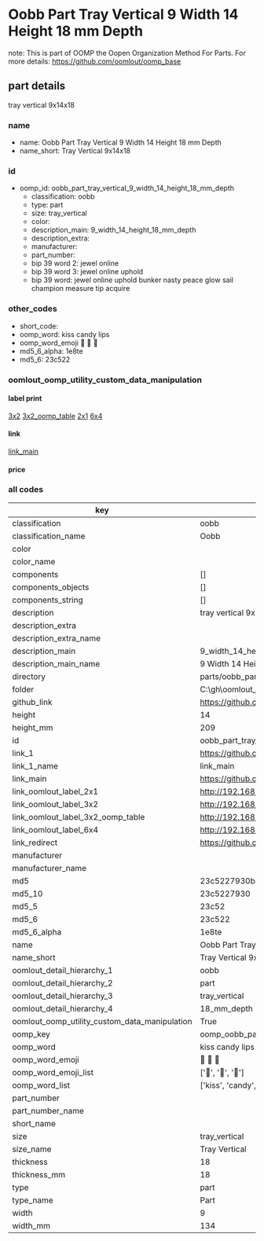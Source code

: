 # Oobb Part Tray Vertical 9 Width 14 Height 18 mm Depth  

note: This is part of OOMP the Oopen Organization Method For Parts. For more details: https://github.com/oomlout/oomp_base

##  part details
  



tray vertical 9x14x18



### name
* name: Oobb Part Tray Vertical 9 Width 14 Height 18 mm Depth
* name_short: Tray Vertical 9x14x18 
### id
* oomp_id: oobb_part_tray_vertical_9_width_14_height_18_mm_depth
  * classification: oobb
  * type: part
  * size: tray_vertical
  * color: 
  * description_main: 9_width_14_height_18_mm_depth
  * description_extra: 
  * manufacturer: 
  * part_number: 
  * bip 39 word 2: jewel online
  * bip 39 word 3: jewel online uphold
  * bip 39 word: jewel online uphold bunker nasty peace glow sail champion measure tip acquire

### other_codes
* short_code: 
* oomp_word: kiss candy lips
* oomp_word_emoji :kiss: :candy: :lips:
* md5_6_alpha: 1e8te
* md5_6: 23c522






### oomlout_oomp_utility_custom_data_manipulation
#### label print
[3x2](http://192.168.1.245:1112/?label=oomp%201e8te)
[3x2_oomp_table](http://192.168.1.108:1112/?label=oomp%201e8te)
[2x1](http://192.168.1.242:1112/?label=oomp%201e8te)
[6x4](http://192.168.1.55:1112/?label=oomp%201e8te)    

#### link

[link_main](https://github.com/oomlout/oomlout_oobb_version_4_generated_parts/tree/main/navigation_oomp/oobb/part/tray_vertical/9_width_14_height_18_mm_depth/part)                              

#### price







### all codes 
| key | value |  
| --- | --- |  
| classification | oobb |  
| classification_name | Oobb |  
| color |  |  
| color_name |  |  
| components | [] |  
| components_objects | [] |  
| components_string | [] |  
| description | tray vertical 9x14x18 |  
| description_extra |  |  
| description_extra_name |  |  
| description_main | 9_width_14_height_18_mm_depth |  
| description_main_name | 9 Width 14 Height 18 mm Depth |  
| directory | parts/oobb_part_tray_vertical_9_width_14_height_18_mm_depth |  
| folder | C:\gh\oomlout_oobb_version_4_generated_parts\parts\oobb_part_tray_vertical_9_width_14_height_18_mm_depth |  
| github_link | https://github.com/oomlout/oomlout_oomp_part_src/tree/main/parts/oobb_part_tray_vertical_9_width_14_height_18_mm_depth |  
| height | 14 |  
| height_mm | 209 |  
| id | oobb_part_tray_vertical_9_width_14_height_18_mm_depth |  
| link_1 | https://github.com/oomlout/oomlout_oobb_version_4_generated_parts/tree/main/navigation_oomp/oobb/part/tray_vertical/9_width_14_height_18_mm_depth/part |  
| link_1_name | link_main |  
| link_main | https://github.com/oomlout/oomlout_oobb_version_4_generated_parts/tree/main/navigation_oomp/oobb/part/tray_vertical/9_width_14_height_18_mm_depth/part |  
| link_oomlout_label_2x1 | http://192.168.1.242:1112/?label=oomp%201e8te |  
| link_oomlout_label_3x2 | http://192.168.1.245:1112/?label=oomp%201e8te |  
| link_oomlout_label_3x2_oomp_table | http://192.168.1.108:1112/?label=oomp%201e8te |  
| link_oomlout_label_6x4 | http://192.168.1.55:1112/?label=oomp%201e8te |  
| link_redirect | https://github.com/oomlout/oomlout_oobb_version_4_generated_parts/tree/main/parts/oobb_tray_vertical_09_14_18 |  
| manufacturer |  |  
| manufacturer_name |  |  
| md5 | 23c5227930be2c7a874991e7dda6bbbf |  
| md5_10 | 23c5227930 |  
| md5_5 | 23c52 |  
| md5_6 | 23c522 |  
| md5_6_alpha | 1e8te |  
| name | Oobb Part Tray Vertical 9 Width 14 Height 18 mm Depth |  
| name_short | Tray Vertical 9x14x18  |  
| oomlout_detail_hierarchy_1 | oobb |  
| oomlout_detail_hierarchy_2 | part |  
| oomlout_detail_hierarchy_3 | tray_vertical |  
| oomlout_detail_hierarchy_4 | 18_mm_depth |  
| oomlout_oomp_utility_custom_data_manipulation | True |  
| oomp_key | oomp_oobb_part_tray_vertical_9_width_14_height_18_mm_depth |  
| oomp_word | kiss candy lips |  
| oomp_word_emoji | :kiss: :candy: :lips: |  
| oomp_word_emoji_list | [':kiss:', ':candy:', ':lips:'] |  
| oomp_word_list | ['kiss', 'candy', 'lips'] |  
| part_number |  |  
| part_number_name |  |  
| short_name |  |  
| size | tray_vertical |  
| size_name | Tray Vertical |  
| thickness | 18 |  
| thickness_mm | 18 |  
| type | part |  
| type_name | Part |  
| width | 9 |  
| width_mm | 134 |  
